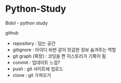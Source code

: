 # Python-Study



Bidol - python study 



github

- repository : 담는 공간
- gitignore : 아이디 비번 같이 민감한 정보 숨겨주는 역할
- git graph (확장) : 코딩을 짠 히스토리가 기록이 됨
- commit : 업데이트 느낌?
- push : git 사이트에 업로드
- clone : git 가져오기
        
